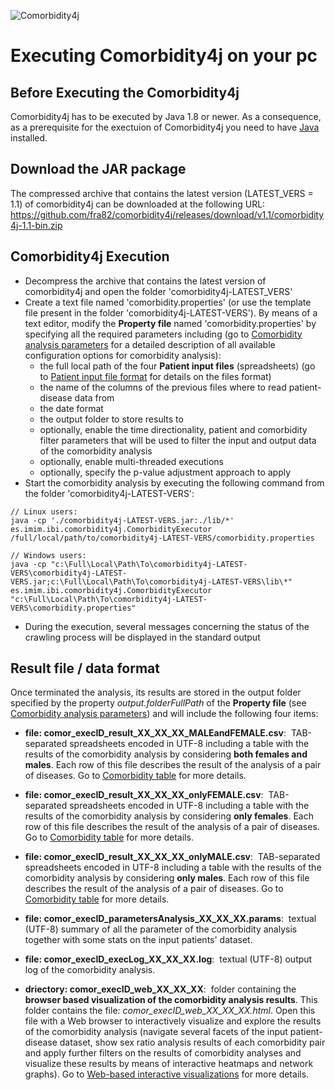 ![Comorbidity4j](/img/logo.png)
<h1>Executing Comorbidity4j on your pc</h1>

## Before Executing the Comorbidity4j

Comorbidity4j has to be executed by Java 1.8 or newer. As a consequence, as a prerequisite for the exectuion of Comorbidity4j you need to have <a href="https://www.java.com/en/download/" target="_blank">Java</a> installed.  
  
## Download the JAR package 
The compressed archive that contains the latest version (LATEST_VERS = 1.1) of comorbidity4j can be downloaded at the following URL:  
<a href="https://github.com/fra82/comorbidity4j/releases/download/v1.1/comorbidity4j-1.1-bin.zip" target="_blank">https://github.com/fra82/comorbidity4j/releases/download/v1.1/comorbidity4j-1.1-bin.zip</a>  


## Comorbidity4j Execution  
  
+ Decompress the archive that contains the latest version of comorbidity4j and open the folder 'comorbidity4j-LATEST_VERS'  
+ Create a text file named 'comorbidity.properties' (or use the template file present in the folder 'comorbidity4j-LATEST-VERS'). By means of a text editor, modify the **Property file** named 'comorbidity.properties' by specifying all the required parameters including (go to [Comorbidity analysis parameters](ComorbidityAnalysisParametersConfig.md) for a detailed description of all available configuration options for comorbidity analysis):  
    - the full local path of the four **Patient input files** (spreadsheets) (go to [Patient input file format](InputFileFormat.md) for details on the files format)  
    - the name of the columns of the previous files where to read patient-disease data from  
    - the date format  
    - the output folder to store results to  
    - optionally, enable the time directionality, patient and comorbidity filter parameters that will be used to filter the input and output data of the comorbidity analysis  
    - optionally, enable multi-threaded executions  
    - optionally, specify the p-value adjustment approach to apply  
+ Start the comorbidity analysis by executing the following command from the folder 'comorbidity4j-LATEST-VERS':  
  
```
// Linux users:  
java -cp './comorbidity4j-LATEST-VERS.jar:./lib/*' es.imim.ibi.comorbidity4j.ComorbidityExecutor /full/local/path/to/comorbidity4j-LATEST-VERS/comorbidity.properties  
    
// Windows users:  
java -cp "c:\Full\Local\Path\To\comorbidity4j-LATEST-VERS\comorbidity4j-LATEST-VERS.jar;c:\Full\Local\Path\To\comorbidity4j-LATEST-VERS\lib\*" es.imim.ibi.comorbidity4j.ComorbidityExecutor "c:\Full\Local\Path\To\comorbidity4j-LATEST-VERS\comorbidity.properties"  
```  
  
+ During the execution, several messages concerning the status of the crawling process will be displayed in the standard output  
  
  
<a name="results"></a>
## Result file / data format  
  
Once terminated the analysis, its results are stored in the output folder specified by the property *output.folderFullPath* of the **Property file** (see [Comorbidity analysis parameters](ComorbidityAnalysisParametersConfig.md)) and will include the following four items:  
  
* **file: comor_execID_result_XX_XX_XX_MALEandFEMALE.csv**:&nbsp; TAB-separated spreadsheets encoded in UTF-8 including a table with the results of the comorbidity analysis by considering **both females and males**. Each row of this file describes the result of the analysis of a pair of diseases. Go to [Comorbidity table](ComorbidityTable.md) for more details.

* **file: comor_execID_result_XX_XX_XX_onlyFEMALE.csv**:&nbsp; TAB-separated spreadsheets encoded in UTF-8 including a table with the results of the comorbidity analysis by considering **only females**. Each row of this file describes the result of the analysis of a pair of diseases. Go to [Comorbidity table](ComorbidityTable.md) for more details.
  
* **file: comor_execID_result_XX_XX_XX_onlyMALE.csv**:&nbsp; TAB-separated spreadsheets encoded in UTF-8 including a table with the results of the comorbidity analysis by considering **only males**. Each row of this file describes the result of the analysis of a pair of diseases. Go to [Comorbidity table](ComorbidityTable.md) for more details.
   
* **file: comor_execID_parametersAnalysis_XX_XX_XX.params**:&nbsp; textual (UTF-8) summary of all the parameter of the comorbidity analysis together with some stats on the input patients' dataset.  
  
* **file: comor_execID_execLog_XX_XX_XX.log**:&nbsp; textual (UTF-8) output log of the comorbidity analysis.  
  
* **driectory: comor_execID_web_XX_XX_XX**:&nbsp; folder containing the **browser based visualization of the comorbidity analysis results**. This folder contains the file: *comor_execID_web_XX_XX_XX.html*. Open this file with a Web browser to interactively visualize and explore the results of the comorbidity analysis (navigate several facets of the input patient-disease dataset, show sex ratio analysis results of each comorbidity pair and apply further filters on the results of comorbidity analyses and visualize these results by means of interactive heatmaps and network graphs). Go to [Web-based interactive visualizations](InteractiveVisualizations.md) for more details.
  



